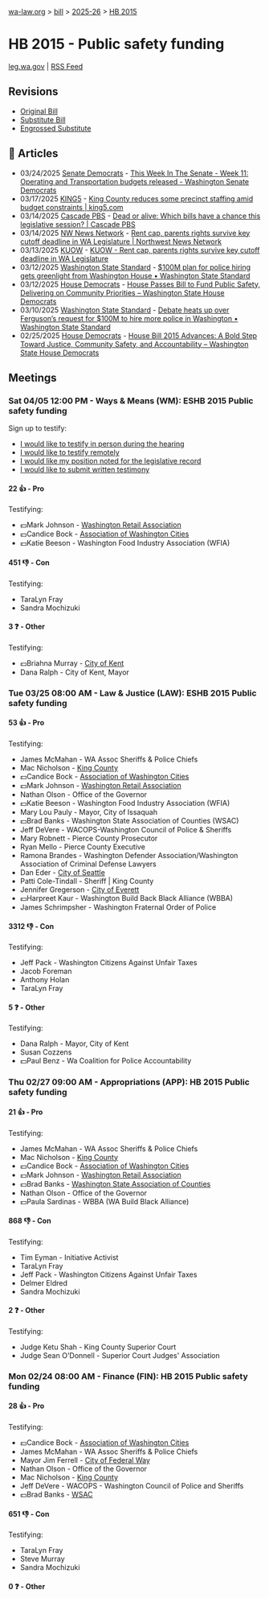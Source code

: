 [wa-law.org](/) > [bill](/bill/) > [2025-26](/bill/2025-26/) > [HB 2015](/bill/2025-26/hb/2015/)

# HB 2015 - Public safety funding
[leg.wa.gov](https://app.leg.wa.gov/billsummary?BillNumber=2015&Year=2025&Initiative=false) | [RSS Feed](./rss.xml)

## Revisions
* [Original Bill](1/)
* [Substitute Bill](S/)
* [Engrossed Substitute](S.E/)

## 📰 Articles
* 03/24/2025 [Senate Democrats](/org/senate_democrats/) - [This Week In The Senate - Week 11: Operating and Transportation budgets released - Washington Senate Democrats](https://senatedemocrats.wa.gov/blog/2025/03/23/this-week-in-the-senate-week-11-operating-and-transportation-budgets-released/#:~:text=House%20Bill%202015)
* 03/17/2025 [KING5](/org/king5/) - [King County reduces some precinct staffing amid budget constraints | king5.com](https://www.king5.com/article/news/local/public-safety/king-county-sheriffs-office-reduces-minimum-staffing-some-precincts/281-e77b80d4-a1e9-4cc2-8fb0-f8ad38f8d201#:~:text=Bill%202015)
* 03/14/2025 [Cascade PBS](/org/cascade_pbs/) - [Dead or alive: Which bills have a chance this legislative session? | Cascade PBS](https://www.cascadepbs.org/news/2025/03/dead-or-alive-which-bills-have-chance-legislative-session#:~:text=a%20Ferguson-backed%20bill%20to%20provide%20$100%20million%20in%20grants)
* 03/14/2025 [NW News Network](/org/nw_news_network/) - [Rent cap, parents rights survive key cutoff deadline in WA Legislature | Northwest News Network](https://www.nwnewsnetwork.org/2025-03-13/rent-cap-parents-rights-survive-key-cutoff-deadline-in-wa-legislature#:~:text=HB%202015)
* 03/13/2025 [KUOW](/org/kuow/) - [KUOW - Rent cap, parents rights survive key cutoff deadline in WA Legislature](https://www.kuow.org/stories/rent-cap-parents-rights-survive-key-cutoff-deadline-in-wa-legislature#:~:text=HB%202015)
* 03/12/2025 [Washington State Standard](/org/washington_state_standard/) - [$100M plan for police hiring gets greenlight from Washington House • Washington State Standard](https://washingtonstatestandard.com/2025/03/11/100m-plan-for-police-hiring-gets-greenlight-from-washington-house/#:~:text=House%20Bill%202015)
* 03/12/2025 [House Democrats](/org/house_democrats/) - [House Passes Bill to Fund Public Safety, Delivering on Community Priorities – Washington State House Democrats](https://housedemocrats.wa.gov/blog/2025/03/12/house-passes-bill-to-fund-public-safety-delivering-on-community-priorities/#:~:text=House%20Bill%202015)
* 03/10/2025 [Washington State Standard](/org/washington_state_standard/) - [Debate heats up over Ferguson’s request for $100M to hire more police in Washington • Washington State Standard](https://washingtonstatestandard.com/2025/03/10/debate-heats-up-over-fergusons-request-for-100m-to-hire-more-police-in-washington/#:~:text=House%20Bill%202015)
* 02/25/2025 [House Democrats](/org/house_democrats/) - [House Bill 2015 Advances: A Bold Step Toward Justice, Community Safety, and Accountability – Washington State House Democrats](https://housedemocrats.wa.gov/blog/2025/02/25/house-bill-2015-advances-a-bold-step-toward-justice-community-safety-and-accountability/#:~:text=House%20Bill%202015)

## Meetings
### Sat 04/05 12:00 PM - Ways & Means (WM): ESHB 2015 Public safety funding
Sign up to testify:
* [I would like to testify in person during the hearing](https://app.leg.wa.gov/csi/Testifier/Add?chamber=House&mId=33217&aId=166988&caId=26916&tId=1)
* [I would like to testify remotely](https://app.leg.wa.gov/csi/Testifier/Add?chamber=House&mId=33217&aId=166988&caId=26916&tId=2)
* [I would like my position noted for the legislative record](https://app.leg.wa.gov/csi/Testifier/Add?chamber=House&mId=33217&aId=166988&caId=26916&tId=3)
* [I would like to submit written testimony](https://app.leg.wa.gov/csi/Testifier/Add?chamber=House&mId=33217&aId=166988&caId=26916&tId=4)

#### 22 👍 - Pro
Testifying:
* 💵Mark Johnson - [Washington Retail Association](/org/washington_retail_association/)
* 💵Candice Bock - [Association of Washington Cities](/org/association_of_washington_cities/)
* 💵Katie Beeson - Washington Food Industry Association (WFIA)

#### 451 👎 - Con
Testifying:
* TaraLyn Fray
* Sandra Mochizuki

#### 3 ❓ - Other
Testifying:
* 💵Briahna Murray - [City of Kent](/org/city_of_kent/)
* Dana Ralph - City of Kent, Mayor

### Tue 03/25 08:00 AM - Law & Justice (LAW): ESHB 2015 Public safety funding
#### 53 👍 - Pro
Testifying:
* James McMahan - WA Assoc Sheriffs & Police Chiefs
* Mac Nicholson - [King County](/org/king_county/)
* 💵Candice Bock - [Association of Washington Cities](/org/association_of_washington_cities/)
* 💵Mark Johnson - [Washington Retail Association](/org/washington_retail_association/)
* Nathan Olson - Office of the Governor
* 💵Katie Beeson - Washington Food Industry Association (WFIA)
* Mary Lou Pauly - Mayor, City of Issaquah
* 💵Brad Banks - Washington State Association of Counties (WSAC)
* Jeff DeVere - WACOPS-Washington Council of Police & Sheriffs
* Mary Robnett - Pierce County Prosecutor
* Ryan Mello - Pierce County Executive
* Ramona Brandes - Washington Defender Association/Washington Association of Criminal Defense Lawyers
* Dan Eder - [City of Seattle](/org/city_of_seattle/)
* Patti Cole-Tindall - Sheriff | King County
* Jennifer Gregerson - [City of Everett](/org/city_of_everett/)
* 💵Harpreet Kaur - Washington Build Back Black Alliance (WBBA)
* James Schrimpsher - Washington Fraternal Order of Police

#### 3312 👎 - Con
Testifying:
* Jeff Pack - Washington Citizens Against Unfair Taxes
* Jacob Foreman
* Anthony Holan
* TaraLyn Fray

#### 5 ❓ - Other
Testifying:
* Dana Ralph - Mayor, City of Kent
* Susan Cozzens
* 💵Paul Benz - Wa Coalition for Police Accountability

### Thu 02/27 09:00 AM - Appropriations (APP): HB 2015 Public safety funding
#### 21 👍 - Pro
Testifying:
* James McMahan - WA Assoc Sheriffs & Police Chiefs
* Mac Nicholson - [King County](/org/king_county/)
* 💵Candice Bock - [Association of Washington Cities](/org/association_of_washington_cities/)
* 💵Mark Johnson - [Washington Retail Association](/org/washington_retail_association/)
* 💵Brad Banks - [Washington State Association of Counties](/org/washington_state_association_of_counties/)
* Nathan Olson - Office of the Governor
* 💵Paula Sardinas - WBBA (WA Build Black Alliance)

#### 868 👎 - Con
Testifying:
* Tim Eyman - Initiative Activist
* TaraLyn Fray
* Jeff Pack - Washington Citizens Against Unfair Taxes
* Delmer Eldred
* Sandra Mochizuki

#### 2 ❓ - Other
Testifying:
* Judge Ketu Shah - King County Superior Court
* Judge Sean O'Donnell - Superior Court Judges' Association

### Mon 02/24 08:00 AM - Finance (FIN): HB 2015 Public safety funding
#### 28 👍 - Pro
Testifying:
* 💵Candice Bock - [Association of Washington Cities](/org/association_of_washington_cities/)
* James McMahan - WA Assoc Sheriffs & Police Chiefs
* Mayor Jim Ferrell - [City of Federal Way](/org/city_of_federal_way/)
* Nathan Olson - Office of the Governor
* Mac Nicholson - [King County](/org/king_county/)
* Jeff DeVere - WACOPS - Washington Council of Police and Sheriffs
* 💵Brad Banks - [WSAC](/org/washington_state_association_of_counties/)

#### 651 👎 - Con
Testifying:
* TaraLyn Fray
* Steve Murray
* Sandra Mochizuki

#### 0 ❓ - Other
